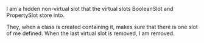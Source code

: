 I am a hidden non-virtual slot that the virtual slots BooleanSlot and PropertySlot store into.They, when a class is created containing it, makes sure that there is one slot of me defined. When the last virtual slot is removed, I am removed.